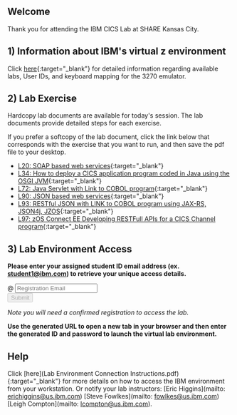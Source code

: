 <script src="https://ajax.googleapis.com/ajax/libs/jquery/3.1.0/jquery.min.js"></script>
<script src="./core-min.js"></script>
<script src="./md5-min.js"></script>
<script src="./wildfire-labs.js"></script>
<link href="https://cdn.jsdelivr.net/npm/bootstrap@5.1.0/dist/css/bootstrap.min.css" rel="stylesheet" integrity="sha384-KyZXEAg3QhqLMpG8r+8fhAXLRk2vvoC2f3B09zVXn8CA5QIVfZOJ3BCsw2P0p/We" crossorigin="anonymous">

## Welcome

Thank you for attending the IBM CICS Lab at SHARE Kansas City. 

## 1) Information about IBM's virtual z environment

Click [here](SHARE_KC2024_CICS_Labs_Guide_CICS.pdf){:target="_blank"} for detailed  information regarding available labs, User IDs, and keyboard mapping for the 3270 emulator.

## 2) Lab Exercise

Hardcopy lab documents are available for today's session.  The lab documents provide detailed steps for each exercise.

If you prefer a softcopy of the lab document, click the link below that corresponds with the exercise that you want to run, and then save the pdf file to your desktop.   
- [L20: SOAP based web services](https://github.com/ibm-wsc/CICS-Conference-Labs/blob/main/L20-V61.02-SOAP-WebServices-.pdf){:target="_blank"} 
- [L34: How to deploy a CICS application program coded in Java using the OSGI JVM](https://github.com/ibm-wsc/CICS-Conference-Labs/blob/main/L34-V61.01-Java-OSGi-Program.pdf){:target="_blank"}
- [L72: Java Servlet with Link to COBOL program](https://github.com/ibm-wsc/CICS-Wildfire-Workshops/blob/main/CICS-Java%20Lab%20Exercises/L34-V61.01.zVA-SimpleOSGiProgramWithCICSExplorer.pdf){:target="_blank"}
- [L90: JSON based web services](https://github.com/ibm-wsc/CICS-Wildfire-Workshops/blob/main/CICS-Integration%20Lab%20Exercises/L90-V61.02-JSON-Web-Service.pdf){:target="_blank"}
- [L93: RESTful JSON with LINK to COBOL program using JAX-RS, JSON4j, JZOS](https://github.com/ibm-wsc/CICS-Wildfire-Workshops/blob/main/CICS-Java%20Lab%20Exercises/L93-V61.04.zVA-CICS-JSON-JAXRS.pdf){:target="_blank"}
- [L97: zOS Connect EE Developing RESTFull APIs for a CICS Channel program](https://github.com/ibm-wsc/zCONNEE-Wildfire-Workshop/blob/master/OpenAPI2/Developing%20RESTful%20APIs%20for%20a%20CICS%20Channel%20program.pdf){:target="_blank"}


## 3) Lab Environment Access 

**Please enter your assigned student ID email address (ex. student1@ibm.com) to retrieve your unique access details.**

<form onsubmit="return false;">
<div class="input-group mb-3 col-6">
<span class="input-group-text" id="basic-addon1">@</span>
<input type="email" class="form-control" placeholder="Registration Email" aria-label="Email" aria-describedby="basic-addon1" id="registration-email" maxlength="50" required oninput="validate();">
</div>
<div class="col-6">
<button id="btn-submit" class="btn btn-primary" type="submit" onclick="getLab(document.getElementById('registration-email').value)" disabled>Submit</button>
</div>
</form>
<div id="lab" class=".container .text-monospace">
<em>Note you will need a confirmed registration to access the lab.</em>
</div>

**Use the generated URL to open a new tab in your browser and then enter the generated ID and password to launch the virtual lab environment.**
## Help 
Click [here](Lab Environment Connection Instructions.pdf){:target="_blank"} for more details on how to access the IBM environment from your workstation.
Or notify your lab instructors:   [Eric Higgins](mailto: erichiggins@us.ibm.com)   [Steve Fowlkes](mailto: fowlkes@us.ibm.com)   [Leigh Compton](mailto: lcompton@us.ibm.com).